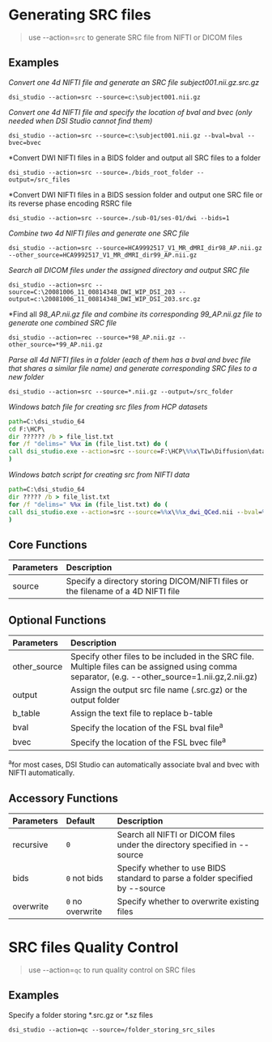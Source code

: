 # Generating SRC files

> use --action=`src` to generate SRC file from NIFTI or DICOM files

## Examples

*Convert one 4d NIFTI file and generate an SRC file subject001.nii.gz.src.gz*

```
dsi_studio --action=src --source=c:\subject001.nii.gz
```

*Convert one 4d NIFTI file and specify the location of bval and bvec (only needed when DSI Studio cannot find them)*

```
dsi_studio --action=src --source=c:\subject001.nii.gz --bval=bval --bvec=bvec
```

*Convert DWI NIFTI files in a BIDS folder and output all SRC files to a folder

```
dsi_studio --action=src --source=./bids_root_folder --output=/src_files
```

*Convert DWI NIFTI files in a BIDS session folder and output one SRC file or its reverse phase encoding RSRC file

```
dsi_studio --action=src --source=./sub-01/ses-01/dwi --bids=1
```


*Combine two 4d NIFTI files and generate one SRC file*

```
dsi_studio --action=src --source=HCA9992517_V1_MR_dMRI_dir98_AP.nii.gz --other_source=HCA9992517_V1_MR_dMRI_dir99_AP.nii.gz
```

*Search all DICOM files under the assigned directory and output SRC file*

```
dsi_studio --action=src --source=C:\20081006_11_00814348_DWI_WIP_DSI_203 --output=c:\20081006_11_00814348_DWI_WIP_DSI_203.src.gz
```

*Find all *98_AP.nii.gz file and combine its corresponding 99_AP.nii.gz file to generate one combined SRC file*

```
dsi_studio --action=rec --source=*98_AP.nii.gz --other_source=*99_AP.nii.gz
```

*Parse all 4d NIFTI files in a folder (each of them has a bval and bvec file that shares a similar file name) and generate corresponding SRC files to a new folder*

```
dsi_studio --action=src --source=*.nii.gz --output=/src_folder
```

*Windows batch file for creating src files from HCP datasets*

```bat
path=C:\dsi_studio_64
cd F:\HCP\
dir ?????? /b > file_list.txt
for /f "delims=" %%x in (file_list.txt) do (
call dsi_studio.exe --action=src --source=F:\HCP\%%x\T1w\Diffusion\data.nii.gz --output=F:\%%x.src.gz > F:\%%x.txt
)
```

*Windows batch script for creating src from NIFTI data*

```bat
path=C:\dsi_studio_64
dir ????? /b > file_list.txt
for /f "delims=" %%x in (file_list.txt) do (
call dsi_studio.exe --action=src --source=%%x\%%x_dwi_QCed.nii --bval=%%x\%%x_QC.bval --bvec=%%x\%%x_QC.bvec --output=%%x.src.gz
)
```

## Core Functions

| Parameters            | Description                                                                 |
|:-----------------|:------------------------------------------------------------------------------|
| source | Specify a directory storing DICOM/NIFTI files or the filename of a 4D NIFTI file |


## Optional Functions

| Parameters            | Description                                                                 |
|:-----------------|:------------------------------------------------------------------------------|
| other_source | Specify other files to be included in the SRC file. Multiple files can be assigned using comma separator, (e.g. --other_source=1.nii.gz,2.nii.gz) |
| output | Assign the output src file name (.src.gz) or the output folder |
| b_table | Assign the text file to replace b-table |
| bval | Specify the location of the FSL bval file<sup>a</sup> |
| bvec | Specify the location of the FSL bvec file<sup>a</sup> |



<sup>a</sup>for most cases, DSI Studio can automatically associate bval and bvec with NIFTI automatically.

## Accessory Functions

| Parameters            | Default | Description                                                                 |
|:-----------------|:--------|:------------------------------------------------------------------------------|
| recursive | `0` | Search all NIFTI or DICOM files under the directory specified in --source |
| bids | `0` not bids | Specify whether to use BIDS standard to parse a folder specified by --source  |
| overwrite | `0` no overwrite | Specify whether to overwrite existing files |



# SRC files Quality Control

> use --action=`qc` to run quality control on SRC files

## Examples

Specify a folder storing *.src.gz or *.sz files
```
dsi_studio --action=qc --source=/folder_storing_src_siles
```

